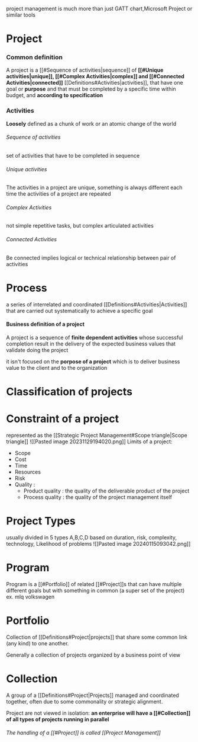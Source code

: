 project management is much more than just GATT chart,Microsoft Project or similar tools
# Project 
### Common definition
A project is a [[#Sequence of activities|sequence]] of **[[#Unique activities|unique]], [[#Complex Activities|complex]] and [[#Connected Activities|connected]]** [[Definitions#Activities|activities]], that have one goal or **purpose** and that must be completed by a specific time within budget, and **according to specification**
### Activities 
**Loosely** defined as a chunk of work or an atomic change of the world 
###### Sequence of activities 
set of activities that have to be completed in sequence
###### Unique activities
The activities in a project are unique, something is always different each time the activities of a project are repeated 
###### Complex Activities 
not simple repetitive tasks, but complex articulated activities 
###### Connected Activities 
Be connected implies logical or technical relationship between pair of activities 
# Process 
a series of interrelated and coordinated [[Definitions#Activities|Activities]] that are carried out systematically to achieve a specific goal 
#### Business definition of a project
A project is a sequence of **finite dependent activities** whose successful completion result in the delivery of the expected business values that validate doing the project

it isn't focused on the **porpose of a project** which is to deliver business value to the client and to the organization

# Classification of projects 

# Constraint of a project 
represented as the [[Strategic Project Management#Scope triangle|Scope triangle]]
![[Pasted image 20231129194020.png]]
Limits of a project: 
- Scope
- Cost
- Time
- Resources
- Risk 
- Quality :
    - Product quality : the quality of the deliverable product of the project 
    - Process quality : the quality of the project management itself 
# Project Types 
usually divided in 5 types A,B,C,D based on duration, risk, complexity, technology, Likelihood of problems
![[Pasted image 20240115093042.png]]
# Program
Program is a [[#Portfolio]]  of related [[#Project]]s that can have multiple different goals  but with something in common (a super set of the project)
ex. mlq volkswagen
# Portfolio 
Collection of [[Definitions#Project|projects]] that share some common link (any kind) to one another. 

Generally a collection of projects organized by a business point of view
# Collection 
A group of a [[Definitions#Project|Projects]] managed and coordinated together, often due to some commonality or strategic alignment.

Project are not viewed in isolation: **an enterprise will have a [[#Collection]] of all types of projects running in parallel**


###### The handling of a [[#Project]] is called [[Project Management]]





